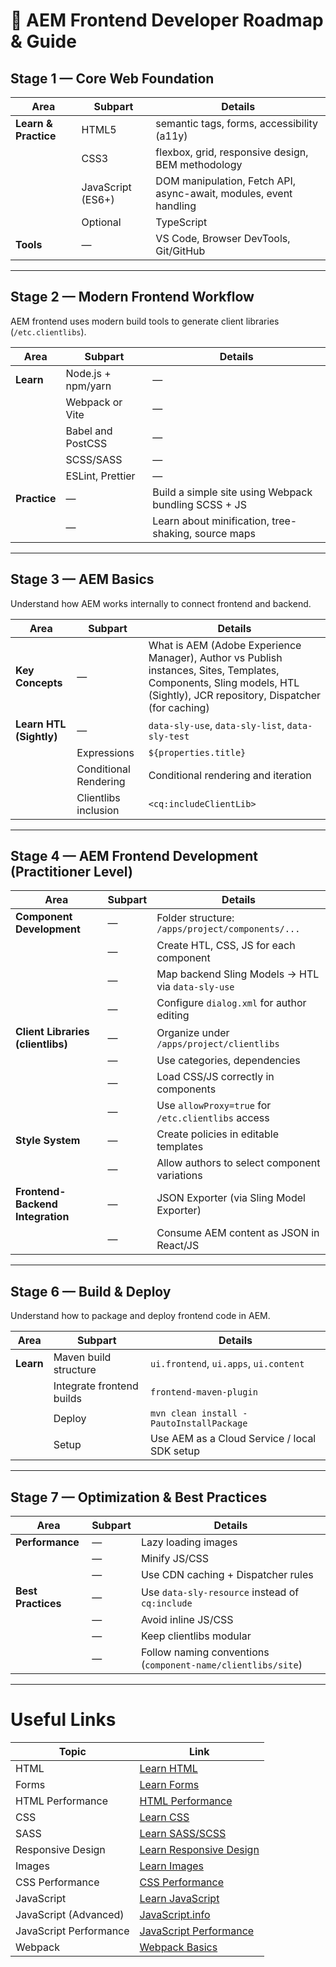# 🧭 AEM Frontend Developer Roadmap & Guide

## **Stage 1 — Core Web Foundation**

| Area                 | Subpart           | Details                                                           |
| -------------------- | ----------------- | ----------------------------------------------------------------- |
| **Learn & Practice** | HTML5             | semantic tags, forms, accessibility (a11y)                        |
|                      | CSS3              | flexbox, grid, responsive design, BEM methodology                 |
|                      | JavaScript (ES6+) | DOM manipulation, Fetch API, async-await, modules, event handling |
|                      | Optional          | TypeScript                                                        |
| **Tools**            | —                 | VS Code, Browser DevTools, Git/GitHub                             |

---

## **Stage 2 — Modern Frontend Workflow**

AEM frontend uses modern build tools to generate client libraries (`/etc.clientlibs`).

| Area         | Subpart            | Details                                              |
| ------------ | ------------------ | ---------------------------------------------------- |
| **Learn**    | Node.js + npm/yarn | —                                                    |
|              | Webpack or Vite    | —                                                    |
|              | Babel and PostCSS  | —                                                    |
|              | SCSS/SASS          | —                                                    |
|              | ESLint, Prettier   | —                                                    |
| **Practice** | —                  | Build a simple site using Webpack bundling SCSS + JS |
|              | —                  | Learn about minification, tree-shaking, source maps  |

---

## **Stage 3 — AEM Basics**

Understand how AEM works internally to connect frontend and backend.

| Area                    | Subpart               | Details                                                                                                                                                                  |
| ----------------------- | --------------------- | ------------------------------------------------------------------------------------------------------------------------------------------------------------------------ |
| **Key Concepts**        | —                     | What is AEM (Adobe Experience Manager), Author vs Publish instances, Sites, Templates, Components, Sling models, HTL (Sightly), JCR repository, Dispatcher (for caching) |
| **Learn HTL (Sightly)** | —                     | `data-sly-use`, `data-sly-list`, `data-sly-test`                                                                                                                         |
|                         | Expressions           | `${properties.title}`                                                                                                                                                    |
|                         | Conditional Rendering | Conditional rendering and iteration                                                                                                                                      |
|                         | Clientlibs inclusion  | `<cq:includeClientLib>`                                                                                                                                                  |

---

## **Stage 4 — AEM Frontend Development (Practitioner Level)**

| Area                              | Subpart | Details                                            |
| --------------------------------- | ------- | -------------------------------------------------- |
| **Component Development**         | —       | Folder structure: `/apps/project/components/...`   |
|                                   | —       | Create HTL, CSS, JS for each component             |
|                                   | —       | Map backend Sling Models → HTL via `data-sly-use`  |
|                                   | —       | Configure `dialog.xml` for author editing          |
| **Client Libraries (clientlibs)** | —       | Organize under `/apps/project/clientlibs`          |
|                                   | —       | Use categories, dependencies                       |
|                                   | —       | Load CSS/JS correctly in components                |
|                                   | —       | Use `allowProxy=true` for `/etc.clientlibs` access |
| **Style System**                  | —       | Create policies in editable templates              |
|                                   | —       | Allow authors to select component variations       |
| **Frontend-Backend Integration**  | —       | JSON Exporter (via Sling Model Exporter)           |
|                                   | —       | Consume AEM content as JSON in React/JS            |

---

## **Stage 6 — Build & Deploy**

Understand how to package and deploy frontend code in AEM.

| Area      | Subpart                   | Details                                      |
| --------- | ------------------------- | -------------------------------------------- |
| **Learn** | Maven build structure     | `ui.frontend`, `ui.apps`, `ui.content`       |
|           | Integrate frontend builds | `frontend-maven-plugin`                      |
|           | Deploy                    | `mvn clean install -PautoInstallPackage`     |
|           | Setup                     | Use AEM as a Cloud Service / local SDK setup |

---

## **Stage 7 — Optimization & Best Practices**

| Area               | Subpart | Details                                                      |
| ------------------ | ------- | ------------------------------------------------------------ |
| **Performance**    | —       | Lazy loading images                                          |
|                    | —       | Minify JS/CSS                                                |
|                    | —       | Use CDN caching + Dispatcher rules                           |
| **Best Practices** | —       | Use `data-sly-resource` instead of `cq:include`              |
|                    | —       | Avoid inline JS/CSS                                          |
|                    | —       | Keep clientlibs modular                                      |
|                    | —       | Follow naming conventions (`component-name/clientlibs/site`) |

---

# Useful Links

| Topic                  | Link                                                                                                                                                                            |
| ---------------------- | ------------------------------------------------------------------------------------------------------------------------------------------------------------------------------- |
| HTML                   | [Learn HTML](https://web.dev/learn/html/welcome)                                                                                                                                |
| Forms                  | [Learn Forms](https://web.dev/learn/forms/welcome?continue=https%3A%2F%2Fweb.dev%2Flearn%2Fforms%23article-https%3A%2F%2Fweb.dev%2Flearn%2Fforms%2Fwelcome)                     |
| HTML Performance       | [HTML Performance](https://developer.mozilla.org/en-US/docs/Learn_web_development/Extensions/Performance/HTML)                                                                  |
| CSS                    | [Learn CSS](https://web.dev/learn/css/welcome?continue=https%3A%2F%2Fweb.dev%2Flearn%2Fcss%23article-https%3A%2F%2Fweb.dev%2Flearn%2Fcss%2Fwelcome)                             |
| SASS                   | [Learn SASS/SCSS](https://www.studytonight.com/sass/introduction-to-sass-scss)                                                                                                  |
| Responsive Design      | [Learn Responsive Design](https://web.dev/learn/design/welcome?continue=https%3A%2F%2Fweb.dev%2Flearn%2Fdesign%23article-https%3A%2F%2Fweb.dev%2Flearn%2Fdesign%2Fwelcome)      |
| Images                 | [Learn Images](https://web.dev/learn/images/welcome?continue=https%3A%2F%2Fweb.dev%2Flearn%2Fimages%23article-https%3A%2F%2Fweb.dev%2Flearn%2Fimages%2Fwelcome)                 |
| CSS Performance        | [CSS Performance](https://developer.mozilla.org/en-US/docs/Learn_web_development/Extensions/Performance/CSS)                                                                    |
| JavaScript             | [Learn JavaScript](https://web.dev/learn/javascript/welcome?continue=https%3A%2F%2Fweb.dev%2Flearn%2Fjavascript%23article-https%3A%2F%2Fweb.dev%2Flearn%2Fjavascript%2Fwelcome) |
| JavaScript (Advanced)  | [JavaScript.info](https://javascript.info/)                                                                                                                                     |
| JavaScript Performance | [JavaScript Performance](https://developer.mozilla.org/en-US/docs/Learn_web_development/Extensions/Performance/JavaScript)                                                      |
| Webpack                | [Webpack Basics](https://daily.dev/blog/webpack-basics-for-beginners)                                                                                                           |

